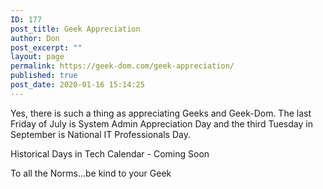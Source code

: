 ```yaml
---
ID: 177
post_title: Geek Appreciation
author: Don
post_excerpt: ""
layout: page
permalink: https://geek-dom.com/geek-appreciation/
published: true
post_date: 2020-01-16 15:14:25
---
```

<!-- wp:paragraph -->
<p>Yes, there is such a thing as appreciating Geeks and Geek-Dom.  The last Friday of July is System Admin Appreciation Day and the third Tuesday in September is National IT Professionals Day. </p>
<!-- /wp:paragraph -->

<!-- wp:paragraph -->
<p>Historical Days in Tech Calendar - Coming Soon</p>
<!-- /wp:paragraph -->

<!-- wp:paragraph -->
<p>To all the Norms...be kind to your Geek</p>
<!-- /wp:paragraph -->